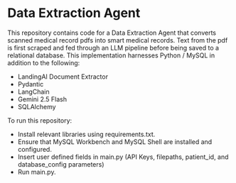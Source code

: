 # Data Extraction Agent

This repository contains code for a Data Extraction Agent that converts scanned medical record pdfs into smart medical records. Text from the pdf is first scraped and fed through an LLM pipeline before being saved to a relational database. This implementation harnesses Python / MySQL in addition to the following:
- LandingAI Document Extractor
- Pydantic
- LangChain
- Gemini 2.5 Flash
- SQLAlchemy

To run this repository:
- Install relevant libraries using requirements.txt.
- Ensure that MySQL Workbench and MySQL Shell are installed and configured.
- Insert user defined fields in main.py (API Keys, filepaths, patient_id, and database_config parameters)
- Run main.py.
